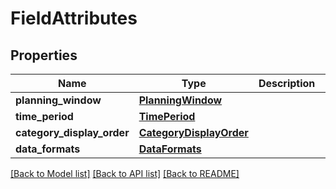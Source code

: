 # FieldAttributes

## Properties
Name | Type | Description | Notes
------------ | ------------- | ------------- | -------------
**planning_window** | [**PlanningWindow**](PlanningWindow.md) |  | [optional] 
**time_period** | [**TimePeriod**](TimePeriod.md) |  | [optional] 
**category_display_order** | [**CategoryDisplayOrder**](CategoryDisplayOrder.md) |  | [optional] 
**data_formats** | [**DataFormats**](DataFormats.md) |  | [optional] 

[[Back to Model list]](../README.md#documentation-for-models) [[Back to API list]](../README.md#documentation-for-api-endpoints) [[Back to README]](../README.md)


